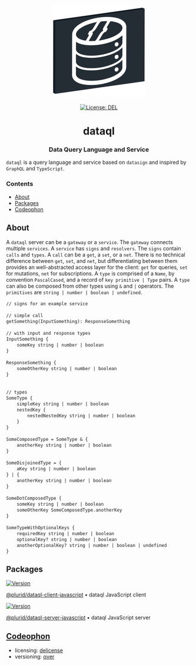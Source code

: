 <p align="center">
    <img src="https://raw.githubusercontent.com/plurid/dataql/master/about/identity/dataql-logo.png" height="250px">
    <br />
    <br />
    <a target="_blank" href="https://github.com/plurid/dataql/blob/master/LICENSE">
        <img src="https://img.shields.io/badge/license-DEL-blue.svg?colorB=1380C3&style=for-the-badge" alt="License: DEL">
    </a>
</p>



<h1 align="center">
    dataql
</h1>


<h3 align="center">
    Data Query Language and Service
</h3>



`dataql` is a query language and service based on `datasign` and inspired by `GraphQL` and `TypeScript`.



### Contents

+ [About](#about)
+ [Packages](#packages)
+ [Codeophon](#codeophon)



## About

A `dataql` server can be a `gateway` or a `service`. The `gateway` connects multiple `services`. A `service` has `signs` and `resolvers`. The `signs` contain `calls` and `types`. A `call` can be a `get`, a `set`, or a `net`. There is no technical difference between `get`, `set`, and `net`, but differentiating between them provides an well-abstracted access layer for the client: `get` for queries, `set` for mutations, `net` for subscriptions. A `type` is comprised of a `Name`, by convention `PascalCased`, and a record of `key primitive | Type` pairs. A `type` can also be composed from other types using `&` and `|` operators. The `primitives` are `string | number | boolean | undefined`.


``` dataql
// signs for an example service

// simple call
getSomething(InputSomething): ResponseSomething

// with input and response types
InputSomething {
    someKey string | number | boolean
}

ResponseSomething {
    someOtherKey string | number | boolean
}


// types
SomeType {
    simpleKey string | number | boolean
    nestedKey {
        nestedNestedKey string | number | boolean
    }
}

SomeComposedType = SomeType & {
    anotherKey string | number | boolean
}

SomeDisjoinedType = {
    aKey string | number | boolean
} | {
    anotherKey string | number | boolean
}

SomeDotComposedType {
    someKey string | number | boolean
    someOtherKey SomeComposedType.anotherKey
}

SomeTypeWithOptionalKeys {
    requiredKey string | number | boolean
    optionalKey? string | number | boolean
    anotherOptionalKey? string | number | boolean | undefined
}
```



## Packages

<a target="_blank" href="https://www.npmjs.com/package/@plurid/dataql-client">
    <img src="https://img.shields.io/npm/v/@plurid/dataql-client.svg?logo=npm&colorB=1380C3&style=for-the-badge" alt="Version">
</a>

[@plurid/dataql-client-javascript][dataql-client-javascript] • dataql JavaScript client

[dataql-client-javascript]: https://github.com/plurid/dataql/tree/master/packages/dataql-client/dataql-javascript



<a target="_blank" href="https://www.npmjs.com/package/@plurid/dataql-server">
    <img src="https://img.shields.io/npm/v/@plurid/dataql-server.svg?logo=npm&colorB=1380C3&style=for-the-badge" alt="Version">
</a>

[@plurid/dataql-server-javascript][dataql-server-javascript] • dataql JavaScript server

[dataql-server-javascript]: https://github.com/plurid/dataql/tree/master/packages/dataql-server/dataql-javascript



## [Codeophon](https://github.com/ly3xqhl8g9/codeophon)

+ licensing: [delicense](https://github.com/ly3xqhl8g9/delicense)
+ versioning: [αver](https://github.com/ly3xqhl8g9/alpha-versioning)
